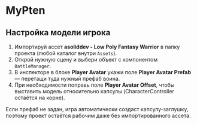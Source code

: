 # MyPten

## Настройка модели игрока

1. Импортируй ассет **asoliddev - Low Poly Fantasy Warrior** в папку проекта (любой каталог внутри `Assets`).
2. Открой нужную сцену и выбери объект с компонентом `BattleManager`.
3. В инспекторе в блоке **Player Avatar** укажи поле **Player Avatar Prefab** — перетащи туда нужный префаб воина.
4. При необходимости поправь поле **Player Avatar Offset**, чтобы выставить модель относительно капсулы (CharacterController остаётся на корне).

Если префаб не задан, игра автоматически создаст капсулу-заглушку, поэтому проект остаётся рабочим даже без импортированного ассета.
